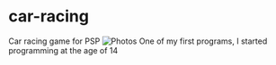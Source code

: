 # car-racing
Car racing game for PSP
![Photos](https://user-images.githubusercontent.com/29238761/158097258-d81097e3-fa72-4b04-a0e2-e281e82340aa.jpg)
One of my first programs, I started programming at the age of 14
